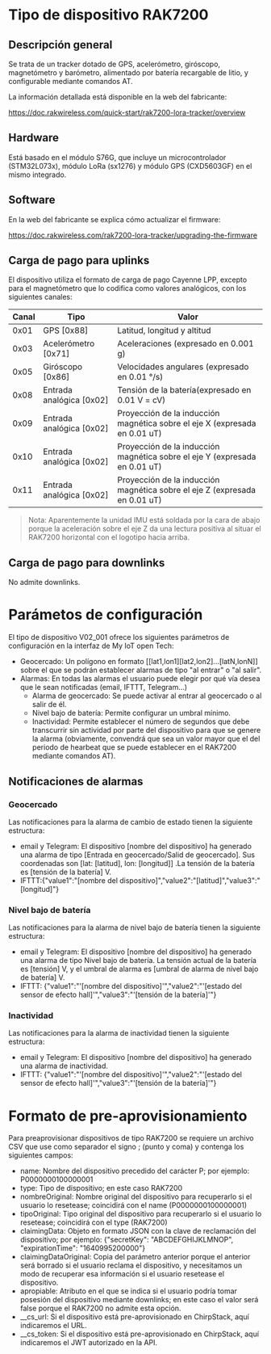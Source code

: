 # Tipo de dispositivo RAK7200
## Descripción general
Se trata de un tracker dotado de GPS, acelerómetro, giróscopo, magnetómetro y barómetro, alimentado por batería recargable de litio, y configurable mediante comandos AT.

La información detallada está disponible en la web del fabricante:

https://doc.rakwireless.com/quick-start/rak7200-lora-tracker/overview

## Hardware
Está basado en el módulo S76G, que incluye un microcontrolador (STM32L073x), módulo LoRa (sx1276) y módulo GPS (CXD5603GF) en el mismo integrado.

## Software
En la web del fabricante se explica cómo actualizar el firmware:

https://doc.rakwireless.com/rak7200-lora-tracker/upgrading-the-firmware

## Carga de pago para uplinks

El dispositivo utiliza el formato de carga de pago Cayenne LPP, excepto para el magnetómetro que lo codifica como valores analógicos, con los siguientes canales:

Canal | Tipo | Valor
----- | ---- | -----
0x01 | GPS [0x88] | Latitud, longitud y altitud
0x03 | Acelerómetro [0x71] | Aceleraciones (expresado en 0.001 g)
0x05 | Giróscopo [0x86] | Velocidades angulares (expresado en 0.01 °/s)
0x08 | Entrada analógica [0x02] | Tensión de la batería(expresado en 0.01 V = cV)
0x09 | Entrada analógica [0x02] | 	Proyección de la inducción magnética sobre el eje X (expresada en 0.01 uT)
0x10 | Entrada analógica [0x02] | 	Proyección de la inducción magnética sobre el eje Y (expresada en 0.01 uT)
0x11 | Entrada analógica [0x02] | 	Proyección de la inducción magnética sobre el eje Z (expresada en 0.01 uT)

> Nota: Aparentemente la unidad IMU está soldada por la cara de abajo porque la aceleración sobre el eje Z da una lectura positiva al situar el RAK7200 horizontal con el logotipo hacia arriba.

## Carga de pago para downlinks

No admite downlinks.

# Parámetos de configuración
El tipo de dispositivo V02_001 ofrece los siguientes parámetros de configuración en la interfaz de My IoT open Tech:

* Geocercado: Un polígono en formato [[lat1,lon1][lat2,lon2]...[latN,lonN]] sobre el que se podrán establecer alarmas de tipo "al entrar" o "al salir".
* Alarmas: En todas las alarmas el usuario puede elegir por qué vía desea que le sean notificadas (email, IFTTT, Telegram...)
  * Alarma de geocercado: Se puede activar al entrar al geocercado o al salir de él.
  * Nivel bajo de batería: Permite configurar un umbral mínimo.
  * Inactividad: Permite establecer el número de segundos que debe transcurrir sin actividad por parte del dispositivo para que se genere la alarma (obviamente, convendrá que sea un valor mayor que el del periodo de hearbeat que se puede establecer en el RAK7200 mediante comandos AT).
  
## Notificaciones de alarmas
### Geocercado
Las notificaciones para la alarma de cambio de estado tienen la siguiente estructura:

* email y Telegram: El dispositivo [nombre del dispositivo] ha generado una alarma de tipo [Entrada en geocercado/Salid de geocercado]. Sus coordenadas son [lat: [latitud], lon: [longitud]] .La tensión de la batería es [tensión de la batería] V.
* IFTTT:{"value1":"[nombre del dispositivo]","value2":"[latitud]","value3":"[longitud]"}

### Nivel bajo de batería
Las notificaciones para la alarma de nivel bajo de batería tienen la siguiente estructura:

* email y Telegram: El dispositivo [nombre del dispositivo] ha generado una alarma de tipo Nivel bajo de batería. La tensión actual de la batería es [tensión] V, y el umbral de alarma es [umbral de alarma de nivel bajo de batería] V.
* IFTTT: {"value1":"'[nombre del dispositivo]'","value2":"'[estado del sensor de efecto hall]'","value3":"'[tensión de la batería]'"}

### Inactividad
Las notificaciones para la alarma de inactividad tienen la siguiente estructura:

* email y Telegram: El dispositivo [nombre del dispositivo] ha generado una alarma de inactividad.
* IFTTT: {"value1":"'[nombre del dispositivo]'","value2":"'[estado del sensor de efecto hall]'","value3":"'[tensión de la batería]'"}

# Formato de pre-aprovisionamiento
Para preaprovisionar dispositivos de tipo RAK7200 se requiere un archivo CSV que use como separador el signo ; (punto y coma) y contenga los siguientes campos:
* name: Nombre del dispositivo precedido del carácter P; por ejemplo: P0000000100000001
* type: Tipo de dispositivo; en este caso RAK7200
* nombreOriginal: Nombre original del dispositivo para recuperarlo si el usuario lo resetease; coincidirá con el name (P0000000100000001)
* tipoOriginal: Tipo original del dispositivo para recuperarlo si el usuario lo resetease; coincidirá con el type (RAK7200)
* claimingData: Objeto en formato JSON con la clave de reclamación del dispositivo; por ejemplo: {"secretKey": "ABCDEFGHIJKLMNOP", "expirationTime": "1640995200000"}
* claimingDataOriginal: Copia del parámetro anterior porque el anterior será borrado si el usuario reclama el dispositivo, y necesitamos un modo de recuperar esa información si el usuario resetease el dispositivo.
* apropiable: Atributo en el que se indica si el usuario podría tomar posesión del dispositivo mediante downlinks; en este caso el valor será false porque el RAK7200 no admite esta opción.
* __cs_url: Si el dispositivo está pre-aprovisionado en ChirpStack, aquí indicaremos el URL.
* __cs_token: Si el dispositivo está pre-aprovisionado en ChirpStack, aquí indicaremos el JWT autorizado en la API.
